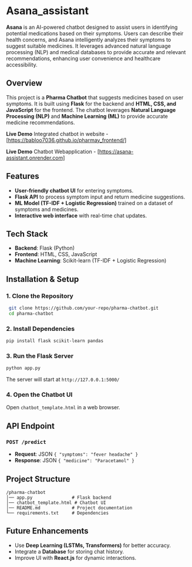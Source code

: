 # Asana_assistant
**Asana** is an AI-powered chatbot designed to assist users in identifying potential medications based on their symptoms. Users can describe their health concerns, and Asana intelligently analyzes their symptoms to suggest suitable medicines. It leverages advanced natural language processing (NLP) and medical databases to provide accurate and relevant recommendations, enhancing user convenience and healthcare accessibility.

## Overview
This project is a **Pharma Chatbot** that suggests medicines based on user symptoms. It is built using **Flask** for the backend and **HTML, CSS, and JavaScript** for the frontend. The chatbot leverages **Natural Language Processing (NLP)** and **Machine Learning (ML)** to provide accurate medicine recommendations.

**Live Demo** Integrated chatbot in website - [https://babloo7036.github.io/pharmay_frontend/]

**Live Demo** Chatbot Webapplication - [https://asana-assistant.onrender.com]


## Features
- **User-friendly chatbot UI** for entering symptoms.
- **Flask API** to process symptom input and return medicine suggestions.
- **ML Model (TF-IDF + Logistic Regression)** trained on a dataset of symptoms and medicines.
- **Interactive web interface** with real-time chat updates.

## Tech Stack
- **Backend**: Flask (Python)
- **Frontend**: HTML, CSS, JavaScript
- **Machine Learning**: Scikit-learn (TF-IDF + Logistic Regression)

## Installation & Setup
### 1. Clone the Repository
```sh
 git clone https://github.com/your-repo/pharma-chatbot.git
 cd pharma-chatbot
```

### 2. Install Dependencies
```sh
pip install flask scikit-learn pandas
```

### 3. Run the Flask Server
```sh
python app.py
```
The server will start at `http://127.0.0.1:5000/`

### 4. Open the Chatbot UI
Open `chatbot_template.html` in a web browser.

## API Endpoint
### `POST /predict`
- **Request**: JSON `{ "symptoms": "fever headache" }`
- **Response**: JSON `{ "medicine": "Paracetamol" }`

## Project Structure
```
/pharma-chatbot
│── app.py               # Flask backend
│── chatbot_template.html # Chatbot UI
│── README.md            # Project documentation
└── requirements.txt     # Dependencies
```

## Future Enhancements
- Use **Deep Learning (LSTMs, Transformers)** for better accuracy.
- Integrate a **Database** for storing chat history.
- Improve UI with **React.js** for dynamic interactions.


